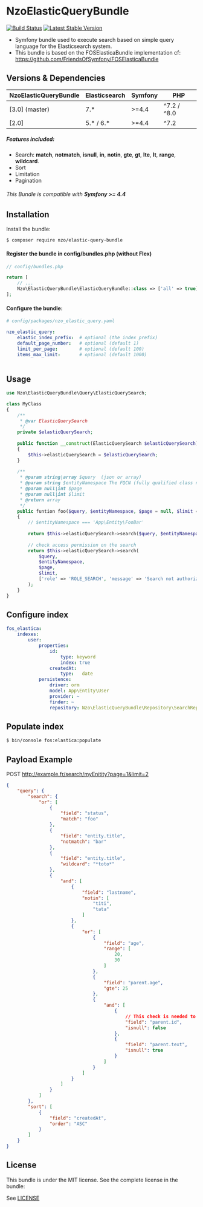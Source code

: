 NzoElasticQueryBundle
=====================

[![Build Status](https://travis-ci.org/nayzo/NzoElasticQueryBundle.svg?branch=master)](https://travis-ci.org/nayzo/NzoElasticQueryBundle)
[![Latest Stable Version](https://poser.pugx.org/nzo/elastic-query-bundle/v/stable)](https://packagist.org/packages/nzo/elastic-query-bundle)

- Symfony bundle used to execute search based on simple query language for the Elasticsearch system.
- This bundle is based on the FOSElasticaBundle implementation cf: https://github.com/FriendsOfSymfony/FOSElasticaBundle


Versions & Dependencies
-----------------------

| NzoElasticQueryBundle                                                                       | Elasticsearch | Symfony    | PHP   |
| --------------------------------------------------------------------------------------- | ------------- | ---------- | ----- |
| [3.0] (master)                                                                          | 7.\*          | \>=4.4 | ^7.2 / ^8.0 |
| [2.0]                                                                               | 5.\* / 6.\*    | \>=4.4   | ^7.2 |



##### Features included:
- Search: **match**, **notmatch**, **isnull**, **in**, **notin**, **gte**, **gt**, **lte**, **lt**, **range**, **wildcard**.
- Sort
- Limitation
- Pagination


###### This Bundle is compatible with **Symfony >= 4.4**


Installation
------------

Install the bundle:

```
$ composer require nzo/elastic-query-bundle
```

#### Register the bundle in config/bundles.php (without Flex)

``` php
// config/bundles.php

return [
    // ...
    Nzo\ElasticQueryBundle\ElasticQueryBundle::class => ['all' => true],
];
```

#### Configure the bundle:

``` yml
# config/packages/nzo_elastic_query.yaml

nzo_elastic_query:
    elastic_index_prefix:  # optional (the index prefix)
    default_page_number:   # optional (default 1)
    limit_per_page:        # optional (default 100)
    items_max_limit:       # optional (default 1000)
    
```

Usage
-----

```php
use Nzo\ElasticQueryBundle\Query\ElasticQuerySearch;

class MyClass
{
    /**
     * @var ElasticQuerySearch
     */
    private $elasticQuerySearch;
    
    public function __construct(ElasticQuerySearch $elasticQuerySearch)
    {
        $this->elasticQuerySearch = $elasticQuerySearch;
    }
    
    /**
     * @param string|array $query  (json or array)
     * @param string $entityNamespace The FQCN (fully qualified class name) of the entity to execute the search on.
     * @param null|int $page
     * @param null|int $limit
     * @return array
     */
    public funtion foo($query, $entityNamespace, $page = null, $limit = null)
    {
        // $entityNamespace === 'App\Entity\FooBar'
        
        return $this->elasticQuerySearch->search($query, $entityNamespace, $page, $limit);
        
        // check access permission on the search
        return $this->elasticQuerySearch->search(
            $query,
            $entityNamespace,
            $page,
            $limit,
            ['role' => 'ROLE_SEARCH', 'message' => 'Search not authorized'] // 'message' is optional
        );
    }
}
```

Configure index
---------------
```yaml
fos_elastica:
    indexes:
        user:
            properties:
                id:
                    type: keyword
                    index: true
                createdAt:
                    type:   date
            persistence:
                driver: orm
                model: App\Entity\User
                provider: ~
                finder: ~
                repository: Nzo\ElasticQueryBundle\Repository\SearchRepository
```

Populate index
--------------
```bash
$ bin/console fos:elastica:populate
```

Payload Example
---------------

POST  http://example.fr/search/myEnitity?page=1&limit=2

```json
{
    "query": {
        "search": {
            "or": [
                {
                    "field": "status",
                    "match": "foo"
                },
                {
                    "field": "entity.title",
                    "notmatch": "bar"
                },
                {
                    "field": "entity.title",
                    "wildcard": "*toto*"
                },
                {
                    "and": [
                        {
                            "field": "lastname",
                            "notin": [
                                "titi",
                                "tata"
                            ]
                        },
                        {
                            "or": [
                                {
                                    "field": "age",
                                    "range": [
                                        20,
                                        30
                                    ]
                                },
                                {
                                    "field": "parent.age",
                                    "gte": 25
                                },
                                {
                                    "and": [
                                        {
                                            // This check is needed to make sure the 'parent' is not Null
                                            "field": "parent.id",
                                            "isnull": false
                                        },
                                        {
                                            "field": "parent.text",
                                            "isnull": true
                                        }
                                    ]
                                }
                            ]
                        }
                    ]
                }
            ]
        },
        "sort": [
            {
                "field": "createdAt",
                "order": "ASC"
            }
        ]
    }
}
```

License
-------

This bundle is under the MIT license. See the complete license in the bundle:

See [LICENSE](https://github.com/nayzo/NzoElasticQueryBundle/tree/master/LICENSE)
